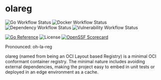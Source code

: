 # olareg

![Go Workflow Status](https://img.shields.io/github/actions/workflow/status/olareg/olareg/go.yml?branch=main&label=Go%20build)
![Docker Workflow Status](https://img.shields.io/github/actions/workflow/status/olareg/olareg/docker.yml?branch=main&label=Docker%20build)
![Dependency Workflow Status](https://img.shields.io/github/actions/workflow/status/olareg/olareg/version-check.yml?branch=main&label=Dependency%20check)
![Vulnerability Workflow Status](https://img.shields.io/github/actions/workflow/status/olareg/olareg/vulnscans.yml?branch=main&label=Vulnerability%20check)

[![Go Reference](https://pkg.go.dev/badge/github.com/olareg/olareg.svg)](https://pkg.go.dev/github.com/olareg/olareg)
![License](https://img.shields.io/github/license/olareg/olareg)
[![OpenSSF Scorecard](https://api.securityscorecards.dev/projects/github.com/olareg/olareg/badge)](https://securityscorecards.dev/viewer/?uri=github.com/olareg/olareg)

Pronounced: oh-la-reg

olareg (named from being an OCI Layout based Registry) is a minimal OCI conformant container registry.
The minimal nature includes avoiding external dependencies, making the project easy to embed in unit tests or deployed in an edge environment as a cache.
